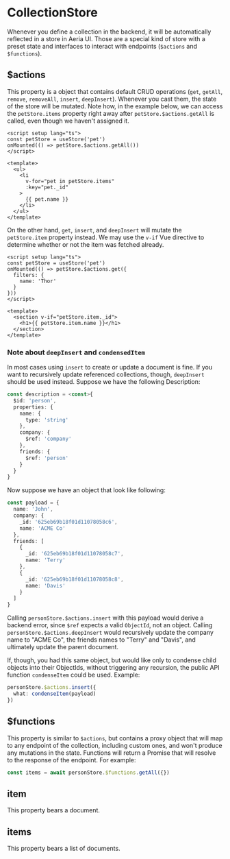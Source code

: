 # CollectionStore

Whenever you define a collection in the backend, it will be automatically reflected in a store in Aeria UI. Those are a special kind of store with a preset state and interfaces to interact with endpoints (`$actions` and `$functions`).

## $actions <Badge type="tip" text="Record<string, (...args: any[]) => any" />

This property is a object that contains default CRUD operations (`get`, `getAll`, `remove`, `removeAll`, `insert`, `deepInsert`). Whenever you cast them, the state of the store will be mutated. Note how, in the example below, we can access the `petStore.items` property right away after `petStore.$actions.getAll` is called, even though we haven't assigned it.

```vue
<script setup lang="ts">
const petStore = useStore('pet')
onMounted(() => petStore.$actions.getAll())
</script>

<template>
  <ul>
    <li
      v-for="pet in petStore.items"
      :key="pet._id"
    >
      {{ pet.name }}
    </li>
  </ul>
</template>
```

On the other hand, `get`, `insert`, and `deepInsert` will mutate the `petStore.item` property instead. We may use the `v-if` Vue directive to determine whether or not the item was fetched already.

```vue
<script setup lang="ts">
const petStore = useStore('pet')
onMounted(() => petStore.$actions.get({
  filters: {
    name: 'Thor'
  }
}))
</script>

<template>
  <section v-if="petStore.item._id">
    <h1>{{ petStore.item.name }}</h1>
  </section>
</template>
```

### Note about `deepInsert` and `condensedItem`

In most cases using `insert` to create or update a document is fine. If you want to recursively update referenced collections, though, `deepInsert` should be used instead. Suppose we have the following Description:

```typescript
const description = <const>{
  $id: 'person',
  properties: {
    name: {
      type: 'string'
    },
    company: {
      $ref: 'company'
    },
    friends: {
      $ref: 'person'
    }
  }
}
```

Now suppose we have an object that look like following:

```typescript
const payload = {
  name: 'John',
  company: {
    _id: '625eb69b18f01d11078058c6',
    name: 'ACME Co'
  },
  friends: [
    {
      _id: '625eb69b18f01d11078058c7',
      name: 'Terry'
    },
    {
      _id: '625eb69b18f01d11078058c8',
      name: 'Davis'
    }
  ]
}
```

Calling `personStore.$actions.insert` with this payload would derive a backend error, since `$ref` expects a valid `ObjectId`, not an object. Calling `personStore.$actions.deepInsert` would recursively update the company name to "ACME Co", the friends names to "Terry" and "Davis", and ultimately update the parent document.

If, though, you had this same object, but would like only to condense child objects into their ObjectIds, without triggering any recursion, the public API function `condenseItem` could be used. Example:

```typescript
personStore.$actions.insert({
  what: condenseItem(payload)
})
```


## $functions <Badge type="tip" text="Record<string, (...args: any[]) => any" />

This property is similar to `$actions`, but contains a proxy object that will map to any endpoint of the collection, including custom ones, and won't produce any mutations in the state. Functions will return a Promise that will resolve to the response of the endpoint.
For example:

```typescript
const items = await personStore.$functions.getAll({})
```

## item <Badge type="tip" text="TDocument" />

This property bears a document.

## items <Badge type="tip" text="Array<TDocument>" />

This property bears a list of documents.
